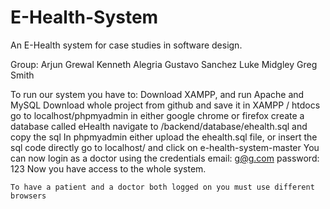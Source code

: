# E-Health-System
An E-Health system for case studies in software design.

Group:
Arjun Grewal
Kenneth Alegria
Gustavo Sanchez
Luke Midgley
Greg Smith


To run our system you have to:
    Download XAMPP, and run Apache and MySQL
    Download whole project from github and save it in XAMPP / htdocs
    go to localhost/phpmyadmin in either google chrome or firefox
    create a database called eHealth
    navigate to /backend/database/ehealth.sql and copy the sql
    In phpmyadmin either upload the ehealth.sql file, or insert the sql code directly
    go to localhost/ and click on e-health-system-master
    You can now login as a doctor using the credentials email: g@g.com password: 123
    Now you have access to the whole system.
    
    To have a patient and a doctor both logged on you must use different browsers
